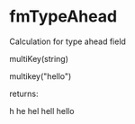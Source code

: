 # fmTypeAhead
Calculation for type ahead field

multiKey(string)

multikey("hello")

returns:

h
he
hel
hell
hello
